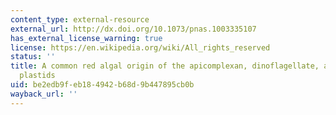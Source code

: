 ```yaml
---
content_type: external-resource
external_url: http://dx.doi.org/10.1073/pnas.1003335107
has_external_license_warning: true
license: https://en.wikipedia.org/wiki/All_rights_reserved
status: ''
title: A common red algal origin of the apicomplexan, dinoflagellate, and heterokont
  plastids
uid: be2edb9f-eb18-4942-b68d-9b447895cb0b
wayback_url: ''
---
```

